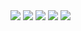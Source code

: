 <img src="https://img.shields.io/github/commit-activity/m/MozartSoares/MozartSoares?style=flat-square">
<img src="https://github-readme-streak-stats.herokuapp.com/?user=MozartSoares">
<img src="https://github-readme-stats.vercel.app/api?username=MozartSoares&show_icons=true&theme=radical">
<img src="https://github-readme-stats.vercel.app/api/pin/?username=MozartSoares&repo=MozartSoares">
<img src="https://activity-graph.herokuapp.com/graph?username=MozartSoares">
